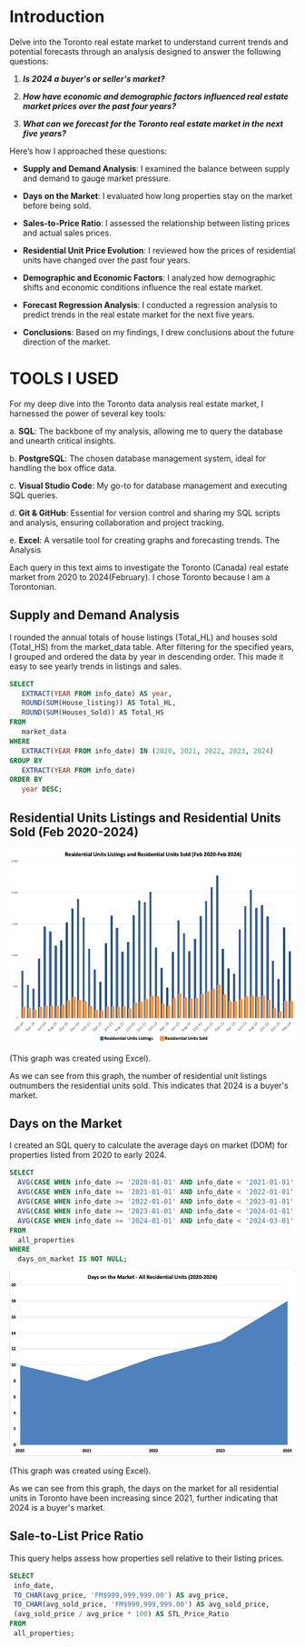 # Introduction

Delve into the Toronto real estate market to understand current trends and potential forecasts through an analysis designed to answer the following questions:

1.  ***Is 2024 a buyer's or seller's market?***

2.  ***How have economic and demographic factors influenced real estate market prices over the past four years?***

 3.  ***What can we forecast for the Toronto real estate market in the next five years?***

Here’s how I approached these questions:

- **Supply and Demand Analysis**: I examined the balance between supply and demand to gauge market pressure.

- **Days on the Market**: I evaluated how long properties stay on the market before being 
sold.

- **Sales-to-Price Ratio**: I assessed the relationship between listing prices and actual sales prices.

- **Residential Unit Price Evolution**: I reviewed how the prices of residential units have changed over the past four years.

- **Demographic and Economic Factors**: I analyzed how demographic shifts and economic conditions influence the real estate market.

- **Forecast Regression Analysis**: I conducted a regression analysis to predict trends in the real estate market for the next five years.

- **Conclusions**: Based on my findings, I drew conclusions about the future direction of the market.

# TOOLS I USED

For my deep dive into the Toronto data analysis real estate market, I harnessed the power of several key tools:

a. **SQL**: The backbone of my analysis, allowing me to query the database and unearth critical insights.

b. **PostgreSQL**: The chosen database management system, ideal for handling the box office data.

c. **Visual Studio Code**: My go-to for database management and executing SQL queries.

d. **Git & GitHub**: Essential for version control and sharing my SQL scripts and analysis, ensuring collaboration and project tracking.

e. **Excel**: A versatile tool for creating graphs and forecasting trends.
The Analysis

Each query in this text aims to investigate the Toronto (Canada) real estate market from 2020 to 2024(February). I chose Toronto because I am a Torontonian.

## Supply and Demand Analysis

I rounded the annual totals of house listings (Total_HL) and houses sold (Total_HS) from the market_data table. After filtering for the specified years, I grouped and ordered the data by year in descending order. This made it easy to see yearly trends in listings and sales.

``` sql
SELECT
   EXTRACT(YEAR FROM info_date) AS year,
   ROUND(SUM(House_listing)) AS Total_HL, 
   ROUND(SUM(Houses_Sold)) AS Total_HS 
FROM
   market_data
WHERE
   EXTRACT(YEAR FROM info_date) IN (2020, 2021, 2022, 2023, 2024)
GROUP BY
   EXTRACT(YEAR FROM info_date)
ORDER BY
   year DESC;
```
## Residential Units Listings and Residential Units Sold (Feb 2020-2024)

<img src=".vscode/Image 1.png">

(This graph was created using Excel). 

As we can see from this graph, the number of residential unit listings outnumbers the residential units sold. This indicates that 2024 is a buyer's market.



## Days on the Market

I created an SQL query to calculate the average days on market (DOM) for properties listed from 2020 to early 2024. 

``` sql
SELECT
  AVG(CASE WHEN info_date >= '2020-01-01' AND info_date < '2021-01-01' THEN days_on_market END) AS DOM_2020,
  AVG(CASE WHEN info_date >= '2021-01-01' AND info_date < '2022-01-01' THEN days_on_market END) AS DOM_2021,
  AVG(CASE WHEN info_date >= '2022-01-01' AND info_date < '2023-01-01' THEN days_on_market END) AS DOM_2022,
  AVG(CASE WHEN info_date >= '2023-01-01' AND info_date < '2024-01-01' THEN days_on_market END) AS DOM_2023,
  AVG(CASE WHEN info_date >= '2024-01-01' AND info_date < '2024-03-01' THEN days_on_market END) AS DOM_2024
FROM
  all_properties
WHERE
  days_on_market IS NOT NULL;
```
<img src=".vscode/Image 2.png">

(This graph was created using Excel). 

As we can see from this graph, the days on the market for all residential units in Toronto have been increasing since 2021, further indicating that 2024 is a buyer's market.

## Sale-to-List Price Ratio

This query helps assess how properties sell relative to their listing prices.

``` sql
SELECT
 info_date,
 TO_CHAR(avg_price, 'FM$999,999,999.00') AS avg_price,
 TO_CHAR(avg_sold_price, 'FM$999,999,999.00') AS avg_sold_price,
 (avg_sold_price / avg_price * 100) AS STL_Price_Ratio
FROM
 all_properties;
 ```
 


